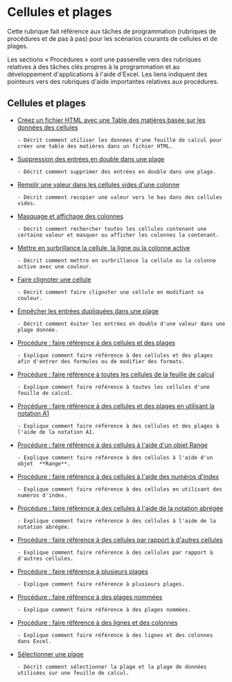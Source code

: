 
# Cellules et plages

Cette rubrique fait référence aux tâches de programmation (rubriques de procédures et de pas à pas) pour les scénarios courants de cellules et de plages.

Les sections « Procédures » sont une passerelle vers des rubriques relatives à des tâches clés propres à la programmation et au développement d'applications à l'aide d'Excel. Les liens indiquent des pointeurs vers des rubriques d'aide importantes relatives aux procédures.

## Cellules et plages


- [Créez un fichier HTML avec une Table des matières basée sur les données des cellules](06cc875a-22dc-4d83-86e3-99fa142f2426.md)
    
      - Décrit comment utiliser les données d'une feuille de calcul pour créer une table des matières dans un fichier HTML.
    
- [Suppression des entrées en double dans une plage](22ca07fd-1f69-409a-85e1-247740d87e8e.md)
    
      - Décrit comment supprimer des entrées en double dans une plage.
    
- [Remplir une valeur dans les cellules vides d'une colonne](3d92a4c3-b2fa-4f7c-be97-2ffbf2f2bb06.md)
    
      - Décrit comment recopier une valeur vers le bas dans des cellules vides.
    
- [Masquage et affichage des colonnes](fbfd24bb-9862-4895-9ac4-3e4f92197ede.md)
    
      - Décrit comment rechercher toutes les cellules contenant une certaine valeur et masquer ou afficher les colonnes la contenant.
    
- [Mettre en surbrillance la cellule, la ligne ou la colonne active](51a30ffb-77f2-4bd7-8eb6-b6781dc55d43.md)
    
      - Décrit comment mettre en surbrillance la cellule ou la colonne active avec une couleur.
    
- [Faire clignoter une cellule](0494fc11-b3d5-4462-aa57-31756cd5a2e7.md)
    
      - Décrit comment faire clignoter une cellule en modifiant sa couleur.
    
- [Empêcher les entrées dupliquées dans une plage](5d5701a1-a2d2-438b-b420-f5436529bc0e.md)
    
      - Décrit comment éviter les entrées en double d'une valeur dans une plage donnée.
    
- [Procédure : faire référence à des cellules et des plages](a16caa8d-21c9-ff33-347b-ce671248a92d.md)
    
      - Explique comment faire référence à des cellules et des plages afin d'entrer des formules ou de modifier des formats.
    
- [Procédure : faire référence à toutes les cellules de la feuille de calcul](fbed1840-e9eb-a7a0-f780-f98939e9bac6.md)
    
      - Explique comment faire référence à toutes les cellules d'une feuille de calcul.
    
- [Procédure : faire référence à des cellules et des plages en utilisant la notation A1](c98741c5-465e-137f-872d-185a20068d4a.md)
    
      - Explique comment faire référence à des cellules et des plages à l'aide de la notation A1.
    
- [Procédure : faire référence à des cellules à l'aide d'un objet Range](89c2d61d-823a-9376-d827-2ec5ae200d80.md)
    
      - Explique comment faire référence à des cellules à l'aide d'un objet  **Range**.
    
- [Procédure : faire référence à des cellules à l'aide des numéros d'index](5671563b-9a20-3124-58d9-cfa02fac5312.md)
    
      - Explique comment faire référence à des cellules en utilisant des numéros d'index.
    
- [Procédure : faire référence à des cellules à l'aide de la notation abrégée](32426c8d-a2f6-dae5-7507-ff19582fa170.md)
    
      - Explique comment faire référence à des cellules à l'aide de la notation abrégée.
    
- [Procédure : faire référence à des cellules par rapport à d'autres cellules](fbdcddea-917c-1813-57a5-21df1c8102de.md)
    
      - Explique comment faire référence à des cellules par rapport à d'autres cellules.
    
- [Procédure : faire référence à plusieurs plages](11ac8eec-c754-d4e9-373c-84f04355d198.md)
    
      - Explique comment faire référence à plusieurs plages.
    
- [Procédure : faire référence à des plages nommées](74119715-2208-b932-f47c-7fad334c3fc6.md)
    
      - Explique comment faire référence à des plages nommées.
    
- [Procédure : faire référence à des lignes et des colonnes](a03acade-9e40-6a26-6a48-2d7a76d0f722.md)
    
      - Explique comment faire référence à des lignes et des colonnes dans Excel.
    
- [Sélectionner une plage](4ec2e533-74b3-448d-90aa-1e2a624490b8.md)
    
      - Décrit comment sélectionner la plage et la plage de données utilisées sur une feuille de calcul.
    
